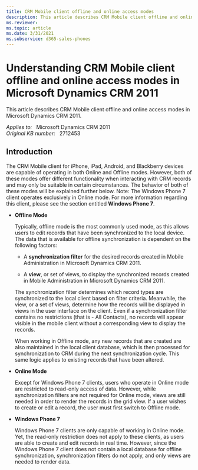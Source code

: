 ```yaml
---
title: CRM Mobile client offline and online access modes
description: This article describes CRM Mobile client offline and online access modes in Microsoft Dynamics CRM 2011.
ms.reviewer: 
ms.topic: article
ms.date: 3/31/2021
ms.subservice: d365-sales-phones
---
```

# Understanding CRM Mobile client offline and online access modes in Microsoft Dynamics CRM 2011

This article describes CRM Mobile client offline and online access modes in Microsoft Dynamics CRM 2011.

_Applies to:_ &nbsp; Microsoft Dynamics CRM 2011  
_Original KB number:_ &nbsp; 2712453

## Introduction

The CRM Mobile client for iPhone, iPad, Android, and Blackberry devices are capable of operating in both Online and Offline modes. However, both of these modes offer different functionality when interacting with CRM records and may only be suitable in certain circumstances. The behavior of both of these modes will be explained further below.
Note: The Windows Phone 7 client operates exclusively in Online mode. For more information regarding this client, please see the section entitled **Windows Phone 7**.

- **Offline Mode**  

  Typically, offline mode is the most commonly used mode, as this allows users to edit records that have been synchronized to the local device. The data that is available for offline synchronization is dependent on the following factors:

  - A **synchronization filter** for the desired records created in Mobile Administration in Microsoft Dynamics CRM 2011.

  - A **view**, or set of views, to display the synchronized records created in Mobile Administration in Microsoft Dynamics CRM 2011.

  The synchronization filter determines which record types are synchronized to the local client based on filter criteria. Meanwhile, the view, or a set of views, determine how the records will be displayed in views in the user interface on the client. Even if a synchronization filter contains no restrictions (that is - All Contacts), no records will appear visible in the mobile client without a corresponding view to display the records.

  When working in Offline mode, any new records that are created are also maintained in the local client database, which is then processed for synchronization to CRM during the next synchronization cycle. This same logic applies to existing records that have been altered.

- **Online Mode**  

  Except for Windows Phone 7 clients, users who operate in Online mode are restricted to read-only access of data. However, while synchronization filters are not required for Online mode, views are still needed in order to render the records in the grid view. If a user wishes to create or edit a record, the user must first switch to Offline mode.

- **Windows Phone 7**  

  Windows Phone 7 clients are only capable of working in Online mode.  Yet, the read-only restriction does not apply to these clients, as users are able to create and edit records in real time. However, since the Windows Phone 7 client does not contain a local database for offline synchronization, synchronization filters do not apply, and only views are needed to render data.
